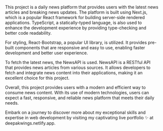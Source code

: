 This project is a daily news platform that provides users with the latest news articles and breaking news updates. The platform is built using Next.js, which is a popular React framework for building server-side rendered applications. TypeScript, a statically-typed language, is also used to enhance the development experience by providing type-checking and better code readability.

For styling, React-Bootstrap, a popular UI library, is utilized. It provides pre-built components that are responsive and easy to use, enabling faster development and better user experience.

To fetch the latest news, the NewsAPI is used. NewsAPI is a RESTful API that provides news articles from various sources. It allows developers to fetch and integrate news content into their applications, making it an excellent choice for this project.

Overall, this project provides users with a modern and efficient way to consume news content. With its use of modern technologies, users can expect a fast, responsive, and reliable news platform that meets their daily needs.

Embark on a journey to discover more about my exceptional skills and expertise in web development by visiting my captivating live portfolio ✨ at deepakwings.netlify.app.
